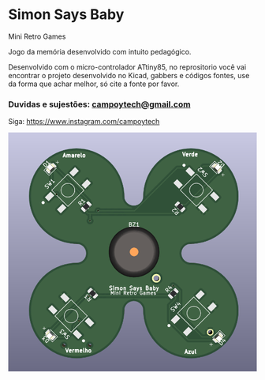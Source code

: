 # Simon Says Baby
Mini Retro Games

Jogo da memória desenvolvido com intuito pedagógico.

Desenvolvido com o micro-controlador ATtiny85, no reprositorio você vai encontrar o projeto desenvolvido no Kicad, gabbers e códigos fontes, use da forma que achar melhor, só cite a fonte por favor.

### Duvidas e sujestões: campoytech@gmail.com 
Siga: https://www.instagram.com/campoytech

![alt text](https://github.com/renatocampoy/Simon/blob/main/pcb.png?raw=true)
